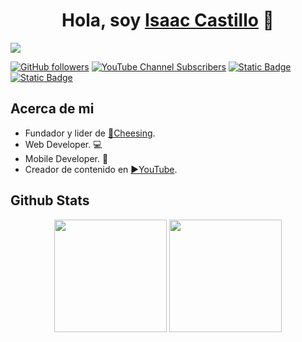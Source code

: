 <div align="center">
<h1 align="center">Hola, soy <a href="https://isaac.cheesing.me/">Isaac Castillo</a> 🧀</h1>
</div>

![](https://i.imgur.com/iYvdTAO.png)

[![GitHub followers](https://img.shields.io/github/followers/isaaccastillobl)](https://github.com/isaaccastilloBL)
[![YouTube Channel Subscribers](https://img.shields.io/youtube/channel/subscribers/UC-8bQJN_dD4UzZGOAxlLFJw)](https://www.youtube.com/@isaaccastillobl?sub_confirmation=1)
[![Static Badge](https://img.shields.io/badge/LinkedIn-blue)
](https://www.linkedin.com/in/isaaccastillobl/)
[![Static Badge](https://img.shields.io/badge/Website-isaac.cheesing.me-white)
](https://isaac.cheesing.me/)

## Acerca de mi

- Fundador y lider de [🧀Cheesing](https://cheesing.me/).
- Web Developer. 💻
- Mobile Developer. 📱
- Creador de contenido en [▶️YouTube](https://www.youtube.com/@isaaccastillobl).

## Github Stats

<p align="center">
  <img height="180em" src="https://github-readme-stats-eight-theta.vercel.app/api?username=isaaccastillobl&show_icons=true&theme=dark&include_all_commits=true&count_private=true"/>
  <img height="180em" src="https://github-readme-stats-eight-theta.vercel.app/api/top-langs/?username=isaaccastillobl&layout=compact&langs_count=8&theme=dark"/>
</p>